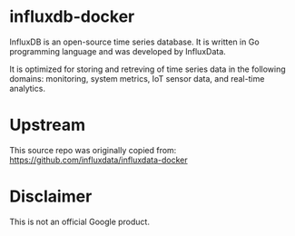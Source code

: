 influxdb-docker
============

InfluxDB is an open-source time series database. It is written in Go programming language and was developed by InfluxData.

It is optimized for storing and retreving of time series data in the following domains: monitoring, system metrics, IoT sensor data, and real-time analytics.

# Upstream
This source repo was originally copied from:
https://github.com/influxdata/influxdata-docker

# Disclaimer
This is not an official Google product.
